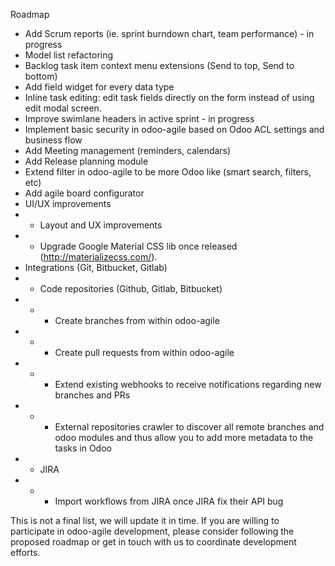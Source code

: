 Roadmap

* Add Scrum reports (ie. sprint burndown chart, team performance) - in progress
* Model list refactoring
* Backlog task item context menu extensions (Send to top, Send to bottom)
* Add field widget for every data type
* Inline task editing: edit task fields directly on the form instead of using edit modal screen.
* Improve swimlane headers in active sprint - in progress
* Implement basic security in odoo-agile based on Odoo ACL settings and business flow
* Add Meeting management (reminders, calendars)
* Add Release planning module
* Extend filter in odoo-agile to be more Odoo like (smart search, filters, etc)
* Add agile board configurator
* UI/UX improvements
* * Layout and UX improvements
* * Upgrade Google Material CSS lib once released (http://materializecss.com/).
* Integrations (Git, Bitbucket, Gitlab)
* * Code repositories (Github, Gitlab, Bitbucket)
* * * Create branches from within odoo-agile
* * * Create pull requests from within odoo-agile
* * * Extend existing webhooks to receive notifications regarding new branches and PRs
* * * External repositories crawler to discover all remote branches and odoo modules and thus allow you to add more metadata to the tasks in Odoo
* * JIRA
* * * Import workflows from JIRA once JIRA fix their API bug

This is not a final list, we will update it in time. If you are willing to participate in odoo-agile development, please consider following the proposed roadmap or get in touch with us to coordinate development efforts.